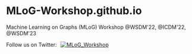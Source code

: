 # MLoG-Workshop.github.io
Machine Learning on Graphs (MLoG) Workshop @WSDM'22, @ICDM'22, @WSDM'23

Follow us on Twitter:⠀[![MLoG_Workshop](https://img.shields.io/twitter/follow/nds_vu?style=social&logo=twitter)](https://twitter.com/intent/follow?screen_name=MLoG_Workshop)⠀
